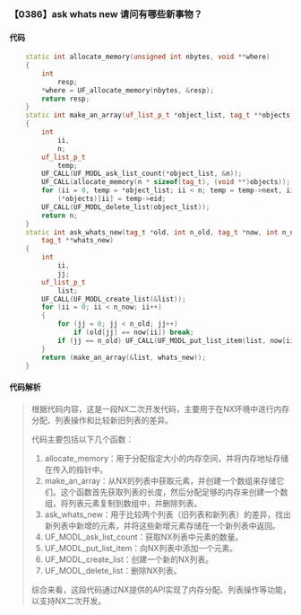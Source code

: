 ### 【0386】ask whats new 请问有哪些新事物？

#### 代码

```cpp
    static int allocate_memory(unsigned int nbytes, void **where)  
    {  
        int  
            resp;  
        *where = UF_allocate_memory(nbytes, &resp);  
        return resp;  
    }  
    static int make_an_array(uf_list_p_t *object_list, tag_t **objects)  
    {  
        int  
            ii,  
            n;  
        uf_list_p_t  
            temp;  
        UF_CALL(UF_MODL_ask_list_count(*object_list, &n));  
        UF_CALL(allocate_memory(n * sizeof(tag_t), (void **)objects));  
        for (ii = 0, temp = *object_list; ii < n; temp = temp->next, ii++)  
            (*objects)[ii] = temp->eid;  
        UF_CALL(UF_MODL_delete_list(object_list));  
        return n;  
    }  
    static int ask_whats_new(tag_t *old, int n_old, tag_t *now, int n_now,  
        tag_t **whats_new)  
    {  
        int  
            ii,  
            jj;  
        uf_list_p_t  
            list;  
        UF_CALL(UF_MODL_create_list(&list));  
        for (ii = 0; ii < n_now; ii++)  
        {  
            for (jj = 0; jj < n_old; jj++)  
                if (old[jj] == now[ii]) break;  
            if (jj == n_old) UF_CALL(UF_MODL_put_list_item(list, now[ii]));  
        }  
        return (make_an_array(&list, whats_new));  
    }

```

#### 代码解析

> 根据代码内容，这是一段NX二次开发代码，主要用于在NX环境中进行内存分配、列表操作和比较新旧列表的差异。
>
> 代码主要包括以下几个函数：
>
> 1. allocate_memory：用于分配指定大小的内存空间，并将内存地址存储在传入的指针中。
> 2. make_an_array：从NX的列表中获取元素，并创建一个数组来存储它们。这个函数首先获取列表的长度，然后分配足够的内存来创建一个数组，将列表元素复制到数组中，并删除列表。
> 3. ask_whats_new：用于比较两个列表（旧列表和新列表）的差异，找出新列表中新增的元素，并将这些新增元素存储在一个新列表中返回。
> 4. UF_MODL_ask_list_count：获取NX列表中元素的数量。
> 5. UF_MODL_put_list_item：向NX列表中添加一个元素。
> 6. UF_MODL_create_list：创建一个新的NX列表。
> 7. UF_MODL_delete_list：删除NX列表。
>
> 综合来看，这段代码通过NX提供的API实现了内存分配、列表操作等功能，以支持NX二次开发。
>
